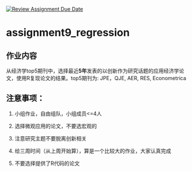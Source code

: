 [![Review Assignment Due Date](https://classroom.github.com/assets/deadline-readme-button-24ddc0f5d75046c5622901739e7c5dd533143b0c8e959d652212380cedb1ea36.svg)](https://classroom.github.com/a/GlWk-Vu4)
# assignment9_regression

## 作业内容

从经济学top5期刊中，选择最近**5年**发表的以创新作为研究话题的应用经济学论文，使用R复现论文的结果。top5期刊为: JPE，QJE, AER, RES, Econometrica

## 注意事项：

1. 小组作业，自由组队，小组成员<=4人

2. 选择微观应用的论文，不要选宏观的

3. 注意研究主题不要脱离创新相关

4. 给三周时间（从上周开始算），算是一个比较大的作业，大家认真完成

5. 不要选择提供了R代码的论文
